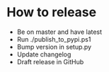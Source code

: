 # How to release
* Be on master and have latest
* Run ./publish_to_pypi.ps1
* Bump version in setup.py
* Update changelog
* Draft release in GitHub
